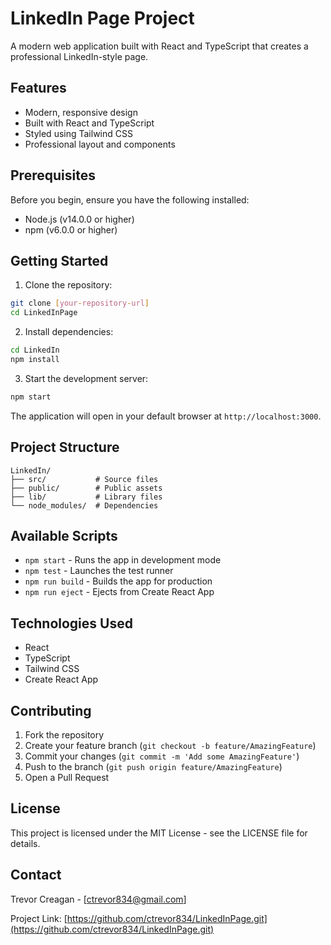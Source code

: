 # LinkedIn Page Project

A modern web application built with React and TypeScript that creates a professional LinkedIn-style page.

## Features

- Modern, responsive design
- Built with React and TypeScript
- Styled using Tailwind CSS
- Professional layout and components

## Prerequisites

Before you begin, ensure you have the following installed:
- Node.js (v14.0.0 or higher)
- npm (v6.0.0 or higher)

## Getting Started

1. Clone the repository:
```bash
git clone [your-repository-url]
cd LinkedInPage
```

2. Install dependencies:
```bash
cd LinkedIn
npm install
```

3. Start the development server:
```bash
npm start
```

The application will open in your default browser at `http://localhost:3000`.

## Project Structure

```
LinkedIn/
├── src/           # Source files
├── public/        # Public assets
├── lib/           # Library files
└── node_modules/  # Dependencies
```

## Available Scripts

- `npm start` - Runs the app in development mode
- `npm test` - Launches the test runner
- `npm run build` - Builds the app for production
- `npm run eject` - Ejects from Create React App

## Technologies Used

- React
- TypeScript
- Tailwind CSS
- Create React App

## Contributing

1. Fork the repository
2. Create your feature branch (`git checkout -b feature/AmazingFeature`)
3. Commit your changes (`git commit -m 'Add some AmazingFeature'`)
4. Push to the branch (`git push origin feature/AmazingFeature`)
5. Open a Pull Request

## License

This project is licensed under the MIT License - see the LICENSE file for details.

## Contact

Trevor Creagan - [ctrevor834@gmail.com]

Project Link: [https://github.com/ctrevor834/LinkedInPage.git](https://github.com/ctrevor834/LinkedInPage.git)

